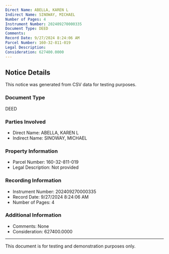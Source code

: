 ```yaml
---
Direct Name: ABELLA, KAREN L
Indirect Name: SINOWAY, MICHAEL
Number of Pages: 4
Instrument Number: 202409270000335
Document Type: DEED
Comments: 
Record Date: 9/27/2024 8:24:06 AM
Parcel Number: 160-32-811-019
Legal Description: 
Consideration: 627400.0000
---
```


## Notice Details

This notice was generated from CSV data for testing purposes.

### Document Type
DEED

### Parties Involved
- Direct Name: ABELLA, KAREN L
- Indirect Name: SINOWAY, MICHAEL

### Property Information
- Parcel Number: 160-32-811-019
- Legal Description: Not provided

### Recording Information
- Instrument Number: 202409270000335
- Record Date: 9/27/2024 8:24:06 AM
- Number of Pages: 4

### Additional Information
- Comments: None
- Consideration: 627400.0000

---

This document is for testing and demonstration purposes only.
